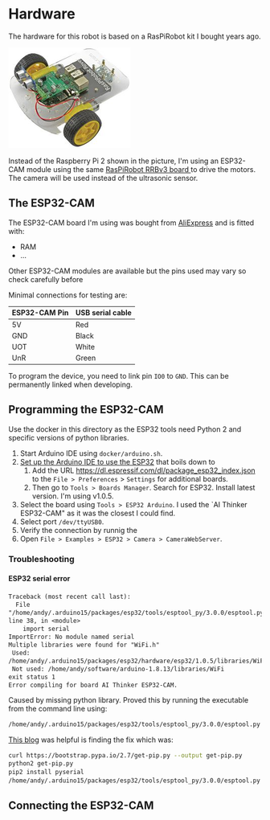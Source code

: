 # Hardware

The hardware for this robot is based on a RasPiRobot kit I bought years ago.

![RasPiRobot Rover Robot](RasPiRobot.jpg "RasPiRobot Rover Robot")

Instead of the Raspberry Pi 2 shown in the picture, I'm using an ESP32-CAM module using the same [RasPiRobot RRBv3 board ](https://github.com/simonmonk/raspirobotboard3) to drive the motors.  The camera will be used instead of the ultrasonic sensor.

## The ESP32-CAM

The ESP32-CAM board I'm using was bought from [AliExpress](https://www.aliexpress.com/item/1005001597435442.html) and is fitted with:

* RAM
* ...

Other ESP32-CAM modules are available but the pins used may vary so check carefully before

Minimal connections for testing are:

| ESP32-CAM Pin | USB serial cable |
|-|-|
| 5V | Red |
| GND | Black |
| UOT | White |
| UnR | Green |

To program the device, you need to link pin `IO0` to `GND`.  This can be permanently linked when developing.

## Programming the ESP32-CAM

Use the docker in this directory as the ESP32 tools need Python 2 and specific versions of python libraries.

1. Start Arduino IDE using `docker/arduino.sh`.
1. [Set up the Arduino IDE to use the  ESP32](https://randomnerdtutorials.com/installing-the-esp32-board-in-arduino-ide-mac-and-linux-instructions/) that boils down to
   1. Add the URL <https://dl.espressif.com/dl/package_esp32_index.json> to the `File > Preferences` > `Settings` for additional boards.
   2. Then go to `Tools > Boards Manager`.  Search for ESP32.  Install latest version.  I'm using v1.0.5.
1. Select the board using `Tools > ESP32 Arduino`.  I used the `AI Thinker ESP32-CAM" as it was the closest I could find.
1. Select port `/dev/ttyUSB0`.
1. Verify the connection by runnig the
1. Open `File > Examples > ESP32 > Camera > CameraWebServer`.

### Troubleshooting

#### ESP32 serial error

```code
Traceback (most recent call last):
  File "/home/andy/.arduino15/packages/esp32/tools/esptool_py/3.0.0/esptool.py", line 38, in <module>
    import serial
ImportError: No module named serial
Multiple libraries were found for "WiFi.h"
 Used: /home/andy/.arduino15/packages/esp32/hardware/esp32/1.0.5/libraries/WiFi
 Not used: /home/andy/software/arduino-1.8.13/libraries/WiFi
exit status 1
Error compiling for board AI Thinker ESP32-CAM.
```

Caused by missing python library.  Proved this by running the executable from the command line using:

```bash
/home/andy/.arduino15/packages/esp32/tools/esptool_py/3.0.0/esptool.py
```

[This blog](https://koen.vervloesem.eu/blog/fixing-the-arduino-ide-for-the-esp32esp8266-on-ubuntu-2004/) was helpful is finding the fix which was:

```bash
curl https://bootstrap.pypa.io/2.7/get-pip.py --output get-pip.py
python2 get-pip.py
pip2 install pyserial
/home/andy/.arduino15/packages/esp32/tools/esptool_py/3.0.0/esptool.py
```

## Connecting the ESP32-CAM

